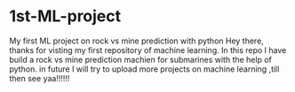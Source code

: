 # 1st-ML-project
My first ML project on rock vs mine prediction with python
Hey there, thanks for visting my first repository of machine learning.
In this repo I have build a rock vs mine prediction machien for submarines with the help of python.
in future I will try to upload more projects on machine learning ,till then see yaa!!!!!!
